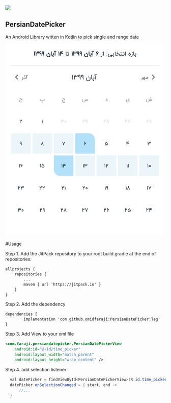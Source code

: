[![](https://jitpack.io/v/omidfaraji/PersianDatePicker.svg)](https://jitpack.io/#omidfaraji/PersianDatePicker)

## PersianDatePicker

An Android Library witten in Kotlin to pick single and range date 

 <img src="https://raw.githubusercontent.com/omidfaraji/PersianDatePicker/master/ScreenShot/sc1.jpg"  height="600" width="500" />


#Usage

Step 1. Add the JitPack repository to your root build.gradle at the end of repositories:

	allprojects {
		repositories {
			...
			maven { url 'https://jitpack.io' }
		}
	}
 
Step 2. Add the dependency

	dependencies {
	        implementation 'com.github.omidfaraji:PersianDatePicker:Tag'
	}
 
 Step 3. Add View to your xml file
 ```xml
 <com.faraji.persiandatepicker.PersianDatePickerView
     android:id="@+id/time_picker"
     android:layout_width="match_parent"
     android:layout_height="wrap_content" />
```

Step 4. add selection listener
```java
  val datePicker = findViewById<PersianDatePickerView>(R.id.time_picker)
  datePicker.onSelectionChanged = { start, end ->
      //...
  }
```
